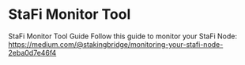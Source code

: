 # StaFi Monitor Tool
StaFi Monitor Tool Guide
Follow this guide to monitor your StaFi Node: https://medium.com/@stakingbridge/monitoring-your-stafi-node-2eba0d7e46f4
